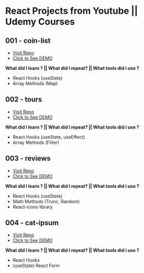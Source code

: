 # React Projects from Youtube || Udemy Courses

## 001 - coin-list

- [Visit Repo](https://github.com/tolgatopkac/react-practice-projects/tree/main/react-practice-projects/001-coin-list)
- [Click to See DEMO](https://coinlistproject.netlify.app/)

**What did I learn ? || What did I repeat? || What tools did i use ?**

- React Hooks (useState)
- Array Methods (Map)

## 002 - tours

- [Visit Repo](https://github.com/tolgatopkac/react-practice-projects/tree/main/react-practice-projects/002-tours)
- [Click to See DEMO](https://62c9a5ad858ea77f514dc1e1--jocular-syrniki-ece19e.netlify.app/)

**What did I learn ? || What did I repeat? || What tools did i use ?**

- React Hooks (useState, useEffect)
- Array Methods (Filter)

## 003 - reviews

- [Visit Repo](https://github.com/tolgatopkac/react-practice-projects/tree/main/react-practice-projects/003-reviews)
- [Click to See DEMO](https://62ca675250e7d17a459ecb91--vocal-yeot-af73c4.netlify.app/)

**What did I learn ? || What did I repeat? || What tools did i use ?**

- React Hooks (useState)
- Math Methods (Trunc, Random)
- React-icons library

## 004 - cat-ipsum

- [Visit Repo](https://github.com/tolgatopkac/react-practice-projects/tree/main/react-practice-projects/004-cat-ipsum)
- [Click to See DEMO](https://62ca89152db9041428a8491b--benevolent-smakager-bb14ed.netlify.app/)

**What did I learn ? || What did I repeat? || What tools did i use ?**

- React Hooks
- (useState) React Form
